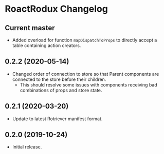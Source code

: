 # RoactRodux Changelog

## Current master
* Added overload for function `mapDispatchToProps` to directly accept a table containing action creators.

## 0.2.2 (2020-05-14)
* Changed order of connection to store so that Parent components are connected to the store before their children.
	* This should resolve some issues with components receiving bad combinations of props and store state.

## 0.2.1 (2020-03-20)
* Update to latest Rotriever manifest format.

## 0.2.0 (2019-10-24)
* Initial release.
